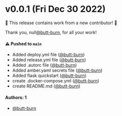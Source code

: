 # v0.0.1 (Fri Dec 30 2022)

:tada: This release contains work from a new contributor! :tada:

Thank you, null[@butt-burn](https://github.com/butt-burn), for all your work!

#### ⚠️ Pushed to `main`

- Added deploy.yml file ([@butt-burn](https://github.com/butt-burn))
- Added release.yml file ([@butt-burn](https://github.com/butt-burn))
- Added .autorc file ([@butt-burn](https://github.com/butt-burn))
- Added amber.yaml secrets file ([@butt-burn](https://github.com/butt-burn))
- Added flask quickstart ([@butt-burn](https://github.com/butt-burn))
- create .docker-compose.yml ([@butt-burn](https://github.com/butt-burn))
- create README.md ([@butt-burn](https://github.com/butt-burn))

#### Authors: 1

- [@butt-burn](https://github.com/butt-burn)
